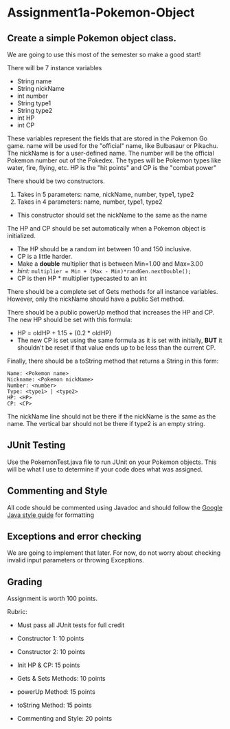 # Assignment1a-Pokemon-Object

Create a simple Pokemon object class. 
---
We are going to use this most of the semester so make a good start!

There will be 7 instance variables
  * String name
  * String nickName
  * int number
  * String type1
  * String type2
  * int HP
  * int CP
  
These variables represent the fields that are stored in the Pokemon Go game. name will be used for the "official" name, like Bulbasaur or Pikachu. The nickName is for a user-defined name. The number will be the official Pokemon number out of the Pokedex. The types will be Pokemon types like water, fire, flying, etc. HP is the "hit points" and CP is the "combat power"

There should be two constructors.
 1. Takes in 5 parameters: name, nickName, number, type1, type2
 2. Takes in 4 parameters: name, number, type1, type2
  * This constructor should set the nickName to the same as the name 
  
The HP and CP should be set automatically when a Pokemon object is initialized. 
 * The HP should be a random int between 10 and 150 inclusive.
 * CP is a little harder.
  * Make a **double** multiplier that is between Min=1.00 and Max=3.00
  * *hint:*  ```multiplier = Min + (Max - Min)*randGen.nextDouble();```
  * CP is then HP * multiplier typecasted to an int
  
There should be a complete set of Gets methods for all instance variables. However, only the nickName should have a public Set method.

There should be a public powerUp method that increases the HP and CP. The new HP should be set with this formula:
 * HP = oldHP + 1.15 + (0.2 * oldHP)
 * The new CP is set using the same formula as it is set with initially, **BUT** it shouldn't be reset if that value ends up to be less than the current CP.
  
Finally, there should be a toString method that returns a String in this form:
```
Name: <Pokemon name>
Nickname: <Pokemon nickName>
Number: <number>
Type: <type1> | <type2>
HP: <HP>
CP: <CP>
```
The nickName line should not be there if the nickName is the same as the name. The vertical bar should not be there if type2 is an empty string.
  
JUnit Testing
---
Use the PokemonTest.java file to run JUnit on your Pokemon objects. This will be what I use to determine if your code does what was assigned.

Commenting and Style
---
All code should be commented using Javadoc and should follow the [Google Java style guide](https://google.github.io/styleguide/javaguide.html) for formatting

Exceptions and error checking
---
We are going to implement that later. For now, do not worry about checking invalid input parameters or throwing Exceptions.

Grading
---
Assignment is worth 100 points.

Rubric:
 * Must pass all JUnit tests for full credit
  * Constructor 1: 10 points
  * Constructor 2: 10 points
  * Init HP & CP: 15 points
  * Gets & Sets Methods: 10 points
  * powerUp Method: 15 points
  * toString Method: 15 points

  
 * Commenting and Style:  20 points

